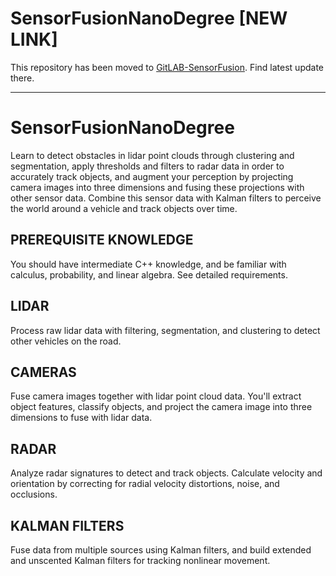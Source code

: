 # SensorFusionNanoDegree [NEW LINK]

This repository has been moved to [GitLAB-SensorFusion](https://gitlab.com/ptiwari0664/SensorFusionNanoDegree). 
Find latest update there.

---

# SensorFusionNanoDegree
Learn to detect obstacles in lidar point clouds through clustering and segmentation, apply thresholds and filters to radar data in order to accurately track objects, and augment your perception by projecting camera images into three dimensions and fusing these projections with other sensor data. Combine this sensor data with Kalman filters to perceive the world around a vehicle and track objects over time.


## PREREQUISITE KNOWLEDGE
You should have intermediate C++ knowledge, and be familiar with calculus, probability, and linear algebra. See detailed requirements.

## LIDAR
Process raw lidar data with filtering, segmentation, and clustering to detect other vehicles on the road.

## CAMERAS
Fuse camera images together with lidar point cloud data. You'll extract object features, classify objects, and project the camera image into three dimensions to fuse with lidar data.

## RADAR
Analyze radar signatures to detect and track objects. Calculate velocity and orientation by correcting for radial velocity distortions, noise, and occlusions.

## KALMAN FILTERS
Fuse data from multiple sources using Kalman filters, and build extended and unscented Kalman filters for tracking nonlinear movement.
